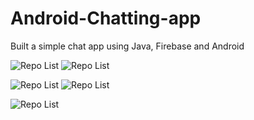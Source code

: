 # Android-Chatting-app
Built a simple chat app using Java, Firebase and Android


![Repo List](images/ChatActivity.PNG)     ![Repo List](images/ChatActivity1.PNG)

![Repo List](images/ChatActivity2.PNG)    ![Repo List](images/ChatActivity3.PNG)

![Repo List](images/ChatActivity4.PNG)
